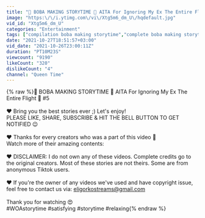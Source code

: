 ```yaml
---
title: "🧋 BOBA MAKING STORYTIME 🤔 AITA For Ignoring My Ex The Entire Flight 🧋 #5"
image: "https:\/\/i.ytimg.com\/vi\/Xtg5m6_dm_U\/hqdefault.jpg"
vid_id: "Xtg5m6_dm_U"
categories: "Entertainment"
tags: ["compilation boba making storytime","complete boba making storytime","crazy storytime"]
date: "2021-10-27T18:51:57+03:00"
vid_date: "2021-10-26T23:00:11Z"
duration: "PT10M23S"
viewcount: "9190"
likeCount: "320"
dislikeCount: "4"
channel: "Queen Time"
---
```

{% raw %}🧋 BOBA MAKING STORYTIME 🤔 AITA For Ignoring My Ex The Entire Flight 🧋 #5<br /><br />♥ Bring you the best stories ever ;) Let's enjoy!<br />PLEASE LIKE, SHARE, SUBSCRIBE &amp; HIT THE BELL BUTTON TO GET NOTIFIED 😉<br /><br />♥ Thanks for every creators who was a part of this video 🙏<br />Watch more of their amazing contents: <br /> <br />♥ DISCLAIMER: I do not own any of these videos. Complete credits go to the original creators. Most of these stories are not theirs. Some are from anonymous Tiktok users.<br /><br />♥ If you're the owner of any videos we've used and have copyright issue, feel free to contact us via: eligorkostreams@gmail.com <br /><br />Thank you for watching 😍<br />#WOAstorytime #satisfying #storytime #relaxing{% endraw %}
